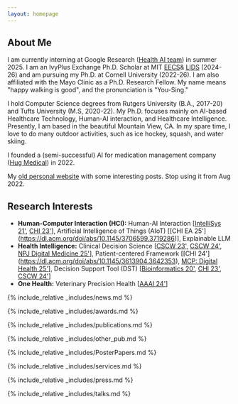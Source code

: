 ```yaml
---
layout: homepage
---
```


## About Me

I am currently interning at Google Research ([Health AI team](https://health.google/)) in summer 2025. I am an IvyPlus Exchange Ph.D. Scholar at MIT [EECS](https://www.eecs.mit.edu/)& [LIDS](https://lids.mit.edu/) (2024-26) and am pursuing my Ph.D. at Cornell University (2022-26). I am also affiliated with the Mayo Clinic as a Ph.D. Research Fellow. My name means "happy walking is good", and the pronunciation is "You-Sing."

I hold Computer Science degrees from Rutgers University (B.A., 2017-20) and Tufts University (M.S, 2020-22). My Ph.D. focuses mainly on AI-based Healthcare Technology, Human-AI interaction, and Healthcare Intelligence. Presently, I am based in the beautiful Mountain View, CA. In my spare time, I love to do many outdoor activities, such as ice hockey, squash, and water skiing.

I founded a (semi-successful) AI for medication management company ([Hug Medical](https://hugmed.ai/)) in 2022. 

My [old personal website](https://1135100136.wixsite.com/yuexinghao/blog) with some interesting posts. Stop using it from Aug 2022.

<span style="color:red;"></span>

## Research Interests 

- **Human-Computer Interaction (HCI):** Human-AI Interaction [[IntelliSys 21'](https://link.springer.com/chapter/10.1007/978-3-030-82193-7_36), [CHI 23'](https://dl.acm.org/doi/abs/10.1145/3544548.3581393)], Artificial Intelligence of Things (AIoT) [[CHI EA 25'] (https://dl.acm.org/doi/abs/10.1145/3706599.3719286)], Explainable LLM
- **Health Intelligence:** Clinical Decision Science [[CSCW 23'](https://dl.acm.org/doi/abs/10.1145/3584931.3607023), [CSCW 24'](https://dl.acm.org/doi/abs/10.1145/3678884.3681841), [NPJ Digital Medicine 25'](https://www.nature.com/articles/s41746-025-01824-7)], Patient-centered Framework [[CHI 24'] (https://dl.acm.org/doi/abs/10.1145/3613904.3642353), [MCP: Digital Health 25'](https://www.sciencedirect.com/science/article/pii/S2949761225000057)], Decision Support Tool (DST) [[Bioinformatics 20'](https://academic.oup.com/bioinformatics/article/36/16/4458/5813330), [CHI 23'](https://dl.acm.org/doi/abs/10.1145/3544548.3581393), [CSCW 24'](https://dl.acm.org/doi/abs/10.1145/3678884.3681841)]
- **One Health:** Veterinary Precision Health [[AAAI 24'](https://ojs.aaai.org/index.php/AAAI/article/view/30450)]

{% include_relative _includes/news.md %}

{% include_relative _includes/awards.md %}

{% include_relative _includes/publications.md %}

{% include_relative _includes/other_pub.md %}

{% include_relative _includes/PosterPapers.md %}

{% include_relative _includes/services.md %}

{% include_relative _includes/press.md %}

{% include_relative _includes/talks.md %}
